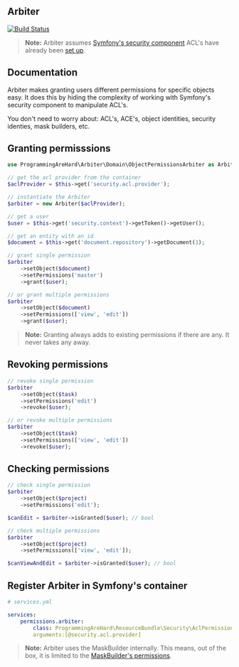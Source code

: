 ## Arbiter

[![Build Status](https://travis-ci.org/dadamssg/Arbiter.svg?branch=master)](https://travis-ci.org/dadamssg/Arbiter)

> **Note:** Arbiter assumes [Symfony's security component](https://packagist.org/packages/symfony/security) ACL's have already been [set up](http://symfony.com/doc/current/cookbook/security/acl.html).

## Documentation

Arbiter makes granting users different permissions for specific objects easy. It does this by hiding the complexity of working with Symfony's security component to manipulate ACL's.

You don't need to worry about: ACL's, ACE's, object identities, security identies, mask builders, etc. 

## Granting permisssions

```php
use ProgrammingAreHard\Arbiter\Domain\ObjectPermissionsArbiter as Arbiter;

// get the acl provider from the container
$aclProvider = $this->get('security.acl.provider');

// instantiate the Arbiter
$arbiter = new Arbiter($aclProvider);

// get a user
$user = $this->get('security.context')->getToken()->getUser();

// get an entity with an id
$document = $this->get('document.repository')->getDocument(1);

// grant single permission
$arbiter
    ->setObject($document)
    ->setPermissions('master')
    ->grant($user);

// or grant multiple permissions
$arbiter
    ->setObject($document)
    ->setPermissions(['view', 'edit'])
    ->grant($user);
```

> **Note:** Granting always adds to existing permissions if there are any. It never takes any away.

## Revoking permissions

```php
// revoke single permission
$arbiter
    ->setObject($task)
    ->setPermissions('edit')
    ->revoke($user);

// or revoke multiple permissions
$arbiter
    ->setObject($task)
    ->setPermissions(['view', 'edit'])
    ->revoke($user);
```

## Checking permissions

```php
// check single permission
$arbiter
    ->setObject($project)
    ->setPermissions('edit');

$canEdit = $arbiter->isGranted($user); // bool

// check multiple permissions
$arbiter
    ->setObject($project)
    ->setPermissions(['view', 'edit']);

$canViewAndEdit = $arbiter->isGranted($user); // bool
```

## Register Arbiter in Symfony's container

```yml
# services.yml

services:
    permissions.arbiter:
        class: ProgrammingAreHard\ResourceBundle\Security\AclPermissionsArbiter
        arguments:[@security.acl.provider]
```

> **Note:** Arbiter uses the MaskBuilder internally. This means, out of the box, it is limited to the [MaskBuilder's permissions](https://github.com/symfony/Security/blob/master/Acl/Permission/MaskBuilder.php#L20).